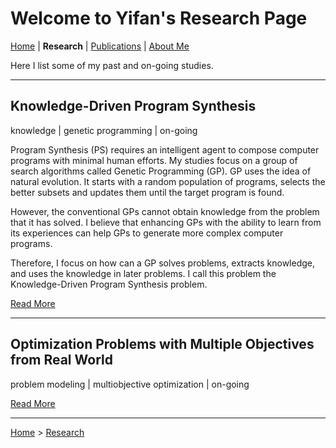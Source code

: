 # Welcome to Yifan's Research Page

[Home](/) | **Research** | [Publications](/publications/) | [About Me](/aboutme/)

Here I list some of my past and on-going studies.

---

## Knowledge-Driven Program Synthesis

knowledge | genetic programming | on-going

Program Synthesis (PS) requires an intelligent agent to compose computer programs with minimal human efforts. My studies focus on a group of search algorithms called Genetic Programming (GP). GP uses the idea of natural evolution. It starts with a random population of programs, selects the better subsets and updates them until the target program is found.

However, the conventional GPs cannot obtain knowledge from the problem that it has solved. I believe that enhancing GPs with the ability to learn from its experiences can help GPs to generate more complex computer programs.

Therefore, I focus on how can a GP solves problems, extracts knowledge, and uses the knowledge in later problems. I call this problem the Knowledge-Driven Program Synthesis problem.

[Read More](/research/kdps/)

---

## Optimization Problems with Multiple Objectives from Real World

problem modeling | multiobjective optimization | on-going

[Read More](/research/moop-rw/)

---

[Home](/) > [Research](/research/)
